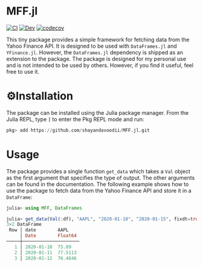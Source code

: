 # MFF.jl

[![CI](https://github.com/shayandavoodii/MFF/actions/workflows/ci.yml/badge.svg)](https://github.com/shayandavoodii/MFF/actions/workflows/ci.yml)
[![Dev](https://img.shields.io/badge/docs-dev-blue.svg)](https://shayandavoodii.github.io/MFF.jl)
[![codecov](https://codecov.io/gh/shayandavoodii/MFF.jl/branch/master/graph/badge.svg?token=K6SUOSEU4Q)](https://codecov.io/gh/shayandavoodii/MFF.jl)

This tiny package provides a simple framework for fetching data from the Yahoo Finance API. It is designed to be used with `DataFrames.jl` and `YFinance.jl`. However, the `DataFrames.jl` dependency is shipped as an extension to the package. The package is designed for my personal use and is not intended to be used by others. However, if you find it useful, feel free to use it.  

# ⚙️Installation
The package can be installed using the Julia package manager. From the Julia REPL, type `]` to enter the Pkg REPL mode and run:

```julia
pkg> add https://github.com/shayandavoodii/MFF.jl.git
```

# Usage
The package provides a single function `get_data` which takes a `Val` object as the first argument that specifies the type of output. The other arguments can be found in the documentation. The following example shows how to use the package to fetch data from the Yahoo Finance API and store it in a `DataFrame`:

```julia
julia> using MFF, DataFrames

julia> get_data(Val(:df), "AAPL", "2020-01-10", "2020-01-15", fixdt=true)
3×2 DataFrame
 Row │ date        AAPL
     │ Date        Float64
─────┼─────────────────────
   1 │ 2020-01-10  75.89
   2 │ 2020-01-11  77.5113
   3 │ 2020-01-12  76.4646
```
